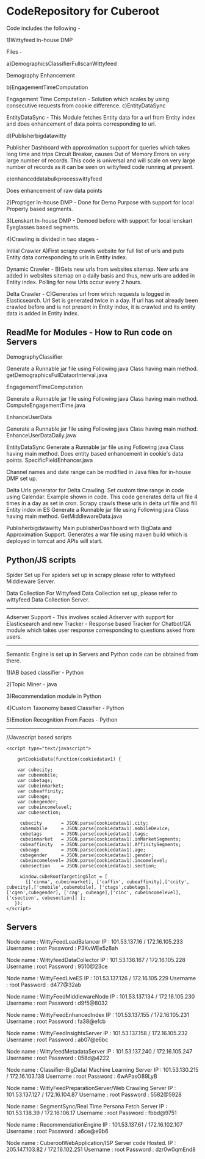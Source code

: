 # CodeRepository for Cuberoot

Code includes the following - 

1)Wittyfeed In-house DMP

Files - 

a)DemographicsClassifierFullscanWittyfeed

Demography Enhancement 

b)EngagementTimeComputation 

Engagement Time Computation - Solution which scales by using consecutive requests from cookie difference.
c)EntityDataSync

EntityDataSync - This Module fetches Entity data for a url from Entity index and does enhancement of data points corresponding to url.

d)Publisherbigdatawitty

Publisher Dashboard with approximation support for queries which takes long time and trips Circuit Breaker, causes Out of Memory Errors on very large number of records.
This code is universal and will scale on very large number of records as it can be seen on wittyfeed code running at present.

e)enhanceddatabulkprocesswittyfeed

Does enhancement of raw data points


2)Proptiger In-house DMP - Done for Demo Purpose with support for local Property based segments.


3)Lenskart  In-house DMP - Demoed before with support for local lenskart Eyeglasses based segments.


4)Crawling is divided in two stages -

Initial Crawler
A)First scrapy crawls website for full list of urls and puts Entity data corresponding to urls in Entity index.

Dynamic Crawler -
B)Gets new urls from websites sitemap. New urls are added in websites sitemap on a daily basis and thus, new urls are added in Entity index.
Polling for new Urls occur every 2 hours.

Delta Crawler -
C)Generates url from which requests is logged in Elasticsearch.
Url Set is generated twice in a day.
If url has not already been crawled before and is not present in Entity index, it is crawled and its entity data is added in Entity index.


ReadMe for Modules  - How to Run code on Servers
-------------------------------------------------

DemographyClassifier 

Generate a Runnable jar file using Following java Class having main method.
getDemographicsFullDataorInterval.java

EngagementTimeComputation 

Generate a Runnable jar file using Following java Class having main method.
ComputeEngagementTime.java

EnhanceUserData

Generate a Runnable jar file using Following java Class having main method.
EnhanceUserDataDaily.java

EntityDataSync
Generate a Runnable jar file using Following java Class having main method.
Does entity based enhancement in cookie's data points. 
SpecificFieldEnhancer.java

Channel names and date range can be modified in Java files for in-house DMP set up.

Delta Urls generator for Delta Crawling.
Set custom time range in code using Calendar. Example shown in code.
This code generates delta url file  4 times in a day as set in cron.
Scrapy crawls these urls in delta url file and fill Entity index in ES 
Generate a Runnable jar file using Following java Class having main method.
GetMiddlewareData.java


Publisherbigdatawitty
Main publisherDashboard with BigData and Approximation Support.
Generates a war file using maven build which is deployed in tomcat and APIs will start.
 
 Python/JS scripts
--------------------

 Spider Set up 
 For spiders set up in scrapy please refer to wittyfeed Middleware Server.
 
 Data Collection 
 For Wittyfeed Data Collection set up, please refer to wittyfeed Data Collection Server.
 
 
----------------------------------------------------------------------------------------------------


Adserver Support - This involves scaled Adserver with support for Elasticsearch and new Tracker - Response based Tracker for Chatbot/QA module which takes user response corresponding to questions asked from users.

----------------------------------------------------------------------------------------------------------




Semantic Engine is set up in Servers and Python code can be obtained from there. 

1)IAB based classifier - Python 

2)Topic Miner - java 

3)Recommendation module in Python 

4)Custom Taxonomy based Classifier - Python

5)Emotion Recognition From Faces - Python

-------------------------------------------------------------------------------------------------------------------------------
//Javascript based scripts 

<script src="https://cuberoottagmanager.dc.cuberoot.co/dcode2/dmpbasedc.js" defer></script>



<script src="https://segmentsync.dc.cuberoot.co/cookiedatav5.js"></script>

    
    
    
    <script type="text/javascript">

        getCookieData(function(cookiedatav1) {
      
        var cubecity;
        var cubemobile;
        var cubetags;
        var cubeinmarket;
        var cubeaffinity;
        var cubeage;
        var cubegender;
        var cubeincomelevel;
        var cubesection;

         cubecity       = JSON.parse(cookiedatav1).city;
         cubemobile     = JSON.parse(cookiedatav1).mobileDevice;
         cubetags       = JSON.parse(cookiedatav1).tags;
         cubeinmarket   = JSON.parse(cookiedatav1).inMarketSegments;
         cubeaffinity   = JSON.parse(cookiedatav1).AffinitySegments;
         cubeage        = JSON.parse(cookiedatav1).age;
         cubegender     = JSON.parse(cookiedatav1).gender;
         cubeincomelevel= JSON.parse(cookiedatav1).incomelevel;
         cubesection    = JSON.parse(cookiedatav1).section;

         window.cubeRootTargetingSlot = [
           [['cinma', cubeinmarket], ['caffin', cubeaffinity],['ccity', cubecity],['cmobile',cubemobile], ['ctags',cubetags],['cgen',cubegender], ['cag', cubeage],['cinc', cubeincomelevel],['csection', cubesection]] ];
       });
    </script>



Servers 
---------------------

Node name : WittyFeedLoadBalancer
IP : 101.53.137.16 / 172.16.105.233
Username : root
Password : P3KvWEe5z8ah

Node name : WittyfeedDataCollector
IP : 101.53.136.167 / 172.16.105.228
Username : root
Password : 9510@23ce

Node name : WittyFeedLiveES
IP : 101.53.137.126 / 172.16.105.229
Username : root
Password : d477@32ab

Node name : WittyFeedMiddlewareNode
IP : 101.53.137.134 / 172.16.105.230
Username : root
Password : d9f5@8032

Node name : WittyFeedEnhancedIndex
IP : 101.53.137.155 / 172.16.105.231
Username : root
Password : fa38@efcb

Node name : WittyFeedInsightsServer
IP : 101.53.137.158 / 172.16.105.232
Username : root
Password : ab07@e6bc

Node name : WittyfeedMetadataServer
IP : 101.53.137.240 / 172.16.105.247
Username : root
Password : 058d@4222

Node name : Classifier-BigData/ Machine Learning Server
IP : 101.53.130.215 / 172.16.103.138
Username : root
Password : 6wAPasO89LyB

Node name : WittyFeedPreparationServer/Web Crawling Server 
IP : 101.53.137.127 / 172.16.104.87
Username : root
Password : 5582@5928

Node name : SegmentSync/Real Time Persona Fetch Server
IP : 101.53.138.39 / 172.16.106.17
Username : root
Password : fbbd@9751

Node name : RecommendationEngine
IP : 101.53.137.61 / 172.16.102.107
Username : root
Password : a6ce@e9b6

Node name : CuberootWebApplication/ISP Server code Hosted.
IP : 205.147.103.82 / 172.16.102.251
Username : root
Password : dzr0w0qmEnd8
